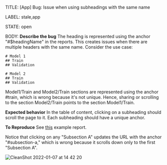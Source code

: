 TITLE:
[App] Bug: Issue when using subheadings with the same name

LABEL:
stale,app

STATE:
open

BODY:
**Describe the bug**
The heading is represented using the anchor "#$headingName" in the reports. This creates issues when there are multiple headers with the same name. Consider the use case:
```
# Model 1
## Train
## Validation

# Model 2
## Train
## Validation
```
Model1/Train and Model2/Train sections are represented using the anchor #train, which is wrong because it's not unique. Hence, sharing or scrolling to the section Model2/Train points to the section Model1/Train.


**Expected behavior**
In the table of content, clicking on a subheading should scroll the page to it. Each subheading should have a unique anchor.



**To Reproduce**
See [this](https://wandb.ai/andreimargeloiu/low-data/reports/Bug-section--VmlldzoxNDE0NjE0?accessToken=a2trl5l58qidjznqfmifgwv7fd1wvxai9yq2mvz0k2y2sjdud2lb28cqxy5yuopj#subsection-a) example report.

Notice that clicking on any "Subsection A" updates the URL with the anchor "#subsection-a," which is wrong because it scrolls down only to the first "Subsection A".

![CleanShot 2022-01-07 at 14 42 20](https://user-images.githubusercontent.com/18227298/148560425-f3af57c0-6d8e-41e3-a3f2-959fb4e53530.png)





